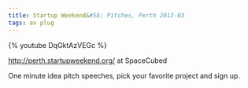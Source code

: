 ```yaml
---
title: Startup Weekend&#58; Pitches, Perth 2013-03
tags: av plug
---
```


{% youtube DqGktAzVEGc %}

<!--more-->
http://perth.startupweekend.org/ at SpaceCubed

One minute idea pitch speeches, pick your favorite project and sign up.
